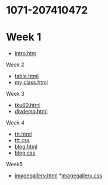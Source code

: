 # 1071-207410472

# Week 1
* [intro.htm](https://github.com/meteornou/1071-207410472/blob/master/intro.html)

Week 2
* [table.html](https://github.com/meteornou/1071-207410472/blob/master/table.html)
* [my class.html](https://github.com/meteornou/1071-207410472/blob/master/curriculum.html)

Week 3
* [tku60.html](https://github.com/meteornou/1071-207410472/blob/master/tku60.html)
* [divdemo.html](https://github.com/meteornou/1071-207410472/blob/master/div.html)

Week 4
* [ttt.html](*https://github.com/meteornou/1071-207410472/blob/master/ttt.html)
*  [ttt.css](https://github.com/meteornou/1071-207410472/blob/master/ttt.css)
* [blog.html](https://github.com/meteornou/1071-207410472/blob/master/blog.html)
* [blog.css](https://github.com/meteornou/1071-207410472/blob/master/blog.css)

Week5
* [imagegallery.html](https://github.com/meteornou/1071-207410472/blob/master/imagegallery.html)
*[imagegallery.css](https://github.com/meteornou/1071-207410472/blob/master/imagegallery.css)
<!--stackedit_data:
eyJoaXN0b3J5IjpbMTA5NDA5MTAxMSw1MzM5MDA1MjgsMzUxMT
UwODIyLC03NjA3MTU0NDAsMTkyMjc3NzMyMl19
-->